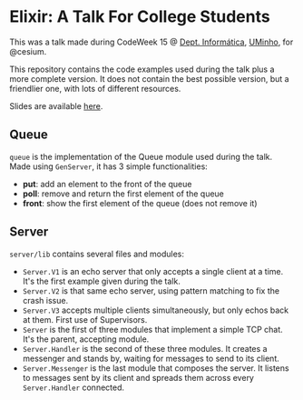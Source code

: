 # Elixir: A Talk For College Students

This was a talk made during CodeWeek 15 @ [Dept. Informática](http://www.di.uminho.pt), [UMinho](http://www.uminho.pt/en/home_en), for @cesium.

This repository contains the code examples used during the talk plus a more complete version. It does not contain the best possible version, but a friendlier one, with lots of different resources.

Slides are available [here]().

## Queue

`queue` is the implementation of the Queue module used during the talk. Made using `GenServer`, it has 3 simple functionalities:

- **put**: add an element to the front of the queue
- **poll**: remove and return the first element of the queue
- **front**: show the first element of the queue (does not remove it)

## Server

`server/lib` contains several files and modules:

* `Server.V1` is an echo server that only accepts a single client at a time. It's the first example given during the talk.
* `Server.V2` is that same echo server, using pattern matching to fix the crash issue.
* `Server.V3` accepts multiple clients simultaneously, but only echos back at them. First use of Supervisors.
* `Server` is the first of three modules that implement a simple TCP chat. It's the parent, accepting module.
* `Server.Handler` is the second of these three modules. It creates a messenger and stands by, waiting for messages to send to its client.
* `Server.Messenger` is the last module that composes the server. It listens to messages sent by its client and spreads them across every `Server.Handler` connected.

